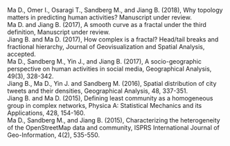 Ma D., Omer I., Osaragi T., Sandberg M., and Jiang B. (2018), Why topology matters in predicting human activities? Manuscript under review.<br>
Ma D. and Jiang B. (2017), A smooth curve as a fractal under the third definition, Manuscript under review.<br>
Jiang B. and Ma D. (2017), How complex is a fractal? Head/tail breaks and fractional hierarchy, Journal of Geovisualization and Spatial Analysis, accepted.<br>
Ma D., Sandberg M., Yin J., and Jiang B. (2017), A socio-geographic perspective on human activities in social media, Geographical Analysis, 49(3), 328-342.<br>
Jiang B., Ma D., Yin J. and Sandberg M. (2016), Spatial distribution of city tweets and their densities, Geographical Analysis, 48, 337-351.<br>
Jiang B. and Ma D. (2015), Defining least community as a homogeneous group in complex networks, Physica A: Statistical Mechanics and its Applications, 428, 154-160.<br>
Ma D., Sandberg M., and Jiang B. (2015), Characterizing the heterogeneity of the OpenStreetMap data and community, ISPRS International Journal of Geo-Information, 4(2), 535-550.<br>
